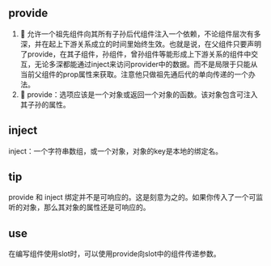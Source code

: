 ## provide
1. 🌟 允许一个祖先组件向其所有子孙后代组件注入一个依赖，不论组件层次有多深，并在起上下游关系成立的时间里始终生效。也就是说，在父组件只要声明了provide，在其子组件，孙组件，曾孙组件等能形成上下游关系的组件中交互，无论多深都能通过inject来访问provider中的数据。而不是局限于只能从当前父组件的prop属性来获取。注意他只做祖先通后代的单向传递的一个办法。
2. 🚀 provide：选项应该是一个对象或返回一个对象的函数。该对象包含可注入其子孙的属性。
## inject
inject：一个字符串数组，或一个对象，对象的key是本地的绑定名。
## tip
provide 和 inject 绑定并不是可响应的。这是刻意为之的。如果你传入了一个可监听的对象，那么其对象的属性还是可响应的。
## use
在编写组件使用slot时，可以使用provide向slot中的组件传递参数。
